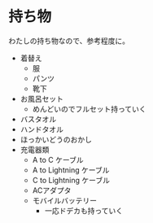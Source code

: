 # 持ち物

わたしの持ち物なので、参考程度に。

- 着替え
  - 服
  - パンツ
  - 靴下
- お風呂セット
  - めんどいのでフルセット持っていく
- バスタオル
- ハンドタオル
- ほっかいどうのおかし
- 充電器類
  - A to C ケーブル
  - A to Lightning ケーブル
  - C to Lightning ケーブル
  - ACアダプタ
  - モバイルバッテリー
    - 一応ドデカも持っていく
